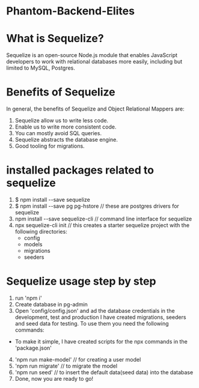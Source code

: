 # Phantom-Backend-Elites

# What is Sequelize?

Sequelize is an open-source Node.js module that enables JavaScript developers to work with relational databases more easily, including but limited to MySQL, Postgres.

# Benefits of Sequelize
In general, the benefits of Sequelize and Object Relational Mappers are:

1. Sequelize allow us to write less code.
2. Enable us to write more consistent code.
3. You can mostly avoid SQL queries.
4. Sequelize abstracts the database engine.
6. Good tooling for migrations.

# installed packages related to sequelize
1. $ npm install --save sequelize
2. $ npm install --save pg pg-hstore // these are postgres drivers for sequelize
3. npm install --save sequelize-cli // command line interface for sequelize
4. npx sequelize-cli init // this creates a starter sequelize project with the following directories:
   - config
   - models
   - migrations
   - seeders
# Sequelize usage step by step
1. run 'npm i'
2. Create database in pg-admin
3. Open 'config/config.json' and ad the database credentials in the development, test and production
I have created migrations, seeders and seed data for testing. To use them you need the following commands:
* To make it simple, I have created scripts for the npx commands in the 'package.json'
4. 'npm run make-model' // for creating a user model
5. 'npm run migrate' // to migrate the model
6. 'npm run seed' // to insert the default data(seed data) into the database
7. Done, now you are ready to go!



